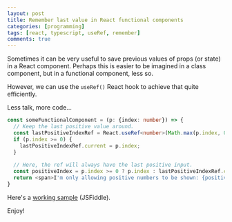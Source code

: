 ```yaml
---
layout: post
title: Remember last value in React functional components
categories: [programming]
tags: [react, typescript, useRef, remember]
comments: true
---
```


Sometimes it can be very useful to save previous values of props (or state) in a React component.
Perhaps this is easier to be imagined in a class component, but in a functional component, less so.

However, we can use the `useRef()` React hook to achieve that quite efficiently.

Less talk, more code...

```ts
const someFunctionalComponent = (p: {index: number}) => {
  // Keep the last positive value around.
  const lastPositiveIndexRef = React.useRef<number>(Math.max(p.index, 0));
  if (p.index >= 0) {
    lastPositiveIndexRef.current = p.index;
  }
  
  // Here, the ref will always have the last positive input.
  const positiveIndex = p.index >= 0 ? p.index : lastPositiveIndexRef.current;
  return <span>I'm only allowing positive numbers to be shown: {positiveIndex}</span>
}
```

Here's a [working sample](https://jsfiddle.net/valeriupalos/znoqju5d/11/) (JSFiddle).

Enjoy!
